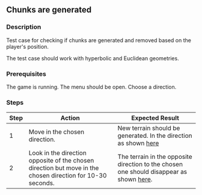 ## Chunks are generated 

### Description
Test case for checking if chunks are generated and removed based on the player's position.

The test case should work with hyperbolic and Euclidean geometries.

### Prerequisites
The game is running.
The menu should be open.
Choose a direction.

### Steps
| Step | Action | Expected Result |
| -------- | -------- | -------- |
| 1 | Move in the chosen direction. | New terrain should be generated. In the direction as shown [here](Resources/chunk-generated.mp4) |
| 2 | Look in the direction opposite of the chosen direction but move in the chosen direction for 10-30 seconds. |  The terrain in the opposite direction to the chosen one should disappear as shown [here](Resources/chunk-despawned.mp4). |
